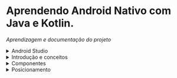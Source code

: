 # Aprendendo Android Nativo com Java e Kotlin.

*Aprendizagem e documentação do projeto*
<details>
 <summary>Android Studio</summary>
   
 - `Ctrl + F` Pesquisar uma palavra em um arquivo.
 - `Ctrl + N` Pesquisar classes
 - `Ctrl + Shift + F` Pesquisar uma palavra no projeto inteiro
   
</details>
<details>
 <summary>Introdução e conceitos</summary>

 # Introdução e conceitos básicos

 ## Montagem e exibição de uma tela

 ### Activity
  - Activity representa uma tela com  qual o usuário pode interagir
  - Uma classe genérica é criada e extende a classe Activity, dessa forma a classe recebe os métodos e propriedades de uma activity.
  - Toda classe que extende de Activity possui um arquivo xml onde será declarado os componentes.
  - O ciclo de vida de uma atividade inclui vários estados, como onCreate, onStart, onResume, onPause, onStop, onDestroy,
 
 ### View
  - O objeto View no Android é a base para a construção de qualquer elemento de interface do usuário.
  - Cada componente de UI, como botões, campos de texto, layouts, etc., são subclasses de View.
 
 ### Layout
  - Layouts são contêineres especiais que organizam outros elementos de interface do usuário (como botões, campos de texto, etc.) em uma determinada disposição na tela.
  - Alguns exemplos de layouts incluem LinearLayout, RelativeLayout, FrameLayout, ConstraintLayout,

 ### Método setContentView
  - Método da classe Activity que define o que será exibido na interface para o usuário de UI.
  - O método aceita em seu parâmetro um argumento que seja uma subclasse de View.

 ### R
  - Objeto que da acesso a arquivos de layout, strings, imagens, cores, estilos e outros tipos de recursos.
  - A classe R é dividida em várias subclasses internas, cada uma correspondendo a um tipo específico de recurso. Por exemplo, R.layout contém identificadores para todos os arquivos de layout, R.string e etc.

    
*EXEMPLO*
```java
public class MainActivity extends Activity {

  @Override
  protected void onCreate(@Nullable Bundle savedInstanceState) {
    super.onCreate(savedInstanceState);
    View view = new View(this);
    setContentView(R.layout.activity_main);
  }
}
```

 ## Namespace usados no arquivo xml
  - `xmlns:android`: Dar acesso a todos os atributos do sistema operacional do android.
  - `xmlns:tools`: Usado para acessar as ferramentas de design do Android Studio que podem ajudar a melhorar a aparência do layout no editor de layout, mas não afetam o layout em tempo de execução.
  - `xmlns:app`: Usado para acessar atributos personalizados que você definiu em seu aplicativo
</details>

<details>
 <summary>Componentes</summary>

 # Componentes
  
  <details>
   <summary>Containers</summary>
   
   # Containers
   - Assim como os Layouts, os Containers também foram feitos para comportar outras views.
   
  <details>
   <summary>RecyclerView</summary>

   # RecyclerView
   - É um tipo de ViewGroup usado para comportar `Views` no formato de lista.
   - Comporta listas horizontais e verticais.

   ## Exibição de itens dinâmicos com RecyclerView

   ### Classe Adapter
   ```java
   package projeto.piloto.orgs.ui.recyclerview.adapter;

   import android.content.Context;
   import android.view.LayoutInflater;
   import android.view.View;
   import android.view.ViewGroup;
   import android.widget.TextView;

   import androidx.annotation.NonNull;
   import androidx.recyclerview.widget.RecyclerView;

   import java.util.List;

   import projeto.piloto.orgs.R;
   import projeto.piloto.orgs.model.Produto;

   public class ListaProdutosAdapter extends RecyclerView.Adapter<ListaProdutosAdapter.ViewHolder> {

     private Context context;
     private List<Produto> produtos;

     public ListaProdutosAdapter(Context context, List<Produto> produtos) {
     this.context = context;
     this.produtos = produtos;
   }

   @NonNull
   @Override
   public ViewHolder onCreateViewHolder(@NonNull ViewGroup parent, int viewType) {
     LayoutInflater layoutInflater = LayoutInflater.from(this.context);
     View view = layoutInflater.inflate(R.layout.produto_item, parent, false);
     return new ViewHolder(view);
   }

   @Override
   public void onBindViewHolder(@NonNull ListaProdutosAdapter.ViewHolder holder, int position) {
     Produto produto = produtos.get(position);
     holder.vincula(produto);
   }

   @Override
   public int getItemCount() {
     return produtos.size();
   }

   public class ViewHolder extends RecyclerView.ViewHolder {
     private TextView nome;
     private TextView descricao;
     private TextView preco;

     public ViewHolder(@NonNull View itemView) {
       super(itemView);
       nome = itemView.findViewById(R.id.nome);
       descricao = itemView.findViewById(R.id.descricao);
       preco = itemView.findViewById(R.id.preco);
     }

    public void vincula(Produto produto) {
       nome.setText(produto.getNome());
       descricao.setText(produto.getDescricao());
       preco.setText(produto.getPreco().toString());
     }
    }
   }

   ```
   
   ### ViewHolder 
   - ViewHolderé uma classe que contém referências para as views que compõem cada item de uma lista.Exemplo, uma lista de cards onde cada card possui três textos.Cada card será uma instância de ViewHolder e os texto serão seus atributos.

   *EXEMPLO*
   - O construtor da classe atribui as propriedades da classe aos id's do `xml` correspondentes aos TextViews
   - O método vincula é chamado no método onBindViewHolder e recebe um produto, esse produto é do tipo ViewHolder.Após isso o método atribui os valores das propriedade Produto as propriedades da classe ViewHolder
   ```java
   class ViewHolder extends RecyclerView.ViewHolder {
        private TextView nome;
        private TextView descricao;
        private TextView valor;

        public ViewHolder(@NonNull View itemView) {
            super(itemView);
            nome = itemView.findViewById(R.id.nome);
            descricao = itemView.findViewById(R.id.descricao);
            valor = itemView.findViewById(R.id.preco);
        }

        public void vincula(Produto produto) {
            nome.setText(produto.getNome());
            descricao.setText(produto.getDescricao());
            valor.setText(produto.getValor().toPlainString());
        }
    }
   ```

   ### Método onCreateViewHolder
   - Este método é chamado internamente por RecyclerView para criar um novo ViewHolder que precisa ser representado na tela.
   - O método aceita dois parâmetros, uma ViewGroup e a vista.

   *Inflando Layouts*
   - primeiro, uma variavel do tipo LayoutInflater é instânciada com um contexto escolhido
   - O método `inflate` retorna uma View com base em um contexto
   - contexto pode ser uma classe que extende de activity onde é executada a lógica de um layout xml
   - A classe LayoutInflater da a possibilidade de retornar qualquer view com base em qualquer contexto
   
   ```java
    @NonNull
    @Override
    public ViewHolder onCreateViewHolder(@NonNull ViewGroup parent, int viewType) {
	LayoutInflater inflater = LayoutInflater.from(contexto);
	View view = inflater.inflate(R.layout.produto_item, parent, false);
        return new ViewHolder(view);
    }
   ```

   ### Método onBindViewHolder
   - O método recebe um Produto e chama o método vincula que atribui os valores do Produto as propriedades do ViewHolder.

   ```java
    @Override
    public void onBindViewHolder(@NonNull ListaProdutosAdapter.ViewHolder holder, int position) {
      Produto produto = produtos.get(position);
      holder.vincula(produto);
    }

   ```
   ### MainActivity
   - O LinearLayoutManager é um tipo de LayoutManager que posiciona os itens em uma lista vertical ou horizontal.
   - Quando você cria uma nova instância de LinearLayoutManager, você precisa passar um Context
   - Sem um LayoutManager, o RecyclerView não saberia como organizar e exibir os itens.
   - O layoutManager também pode ser declarado no activity_main na tag do RecyclerView `app:layoutManager="androidx.recyclerview.widget.LinearLayoutManager"`
   
   ```java
   package projeto.piloto.orgs.ui.activity;

     import android.app.Activity;
     import android.os.Bundle;
     import android.view.View;

     import androidx.annotation.Nullable;
     import androidx.recyclerview.widget.LinearLayoutManager;
     import androidx.recyclerview.widget.RecyclerView;

     import java.math.BigDecimal;
     import java.util.ArrayList;
     import java.util.List;

     import projeto.piloto.orgs.R;
      import projeto.piloto.orgs.model.Produto;
     import projeto.piloto.orgs.ui.recyclerview.adapter.ListaProdutosAdapter;

     public class MainActivity extends Activity {

     @Override
     protected void onCreate(@Nullable Bundle savedInstanceState) {
       super.onCreate(savedInstanceState);
       setContentView(R.layout.activity_main);

       RecyclerView recyclerView = findViewById(R.id.recyclerView);

       List<Produto> adapter = new ArrayList<>();
       adapter.add(new Produto("Arroz", "Arroz da marca A", BigDecimal.valueOf(10.00)));
       adapter.add(new Produto("Macarrão 2", "Macarrão da marca B", BigDecimal.valueOf(20.0)));
       adapter.add(new Produto("Leite", "Leite da marca Z", BigDecimal.valueOf(30.0)));
       adapter.add(new Produto("Ovos", "Ovos 20 unidades", BigDecimal.valueOf(40.0)));

       ListaProdutosAdapter listaProdutosAdapter = new ListaProdutosAdapter(this, adapter);  // instancia o adapter
       recyclerView.setAdapter(listaProdutosAdapter);  // seta o adapter no recyclerView atraves do setAdapter

       recyclerView.setLayoutManager(new LinearLayoutManager(this));
     }
   }

   ```
   
   
  </details>

  ## RecyclerView X ScrollView
   - `RecyclerView:` Usado para exibir uma lista grande e dinâmica de itens.
   - `ScrollView:` Usado para que o usuário role através de um layout simples que não muda.
     
  </details>
  
  <details> 
  <summary>ViewGroups</summary>

   # ViewGroups
   - É um tipo de `View` feita para comportar outras views, como textos, botões, imagens e etc.

   
  </details>
   
   
</details>

<details>
 <summary>Posicionamento</summary>

 # Posicionamento
 - `match_parent:` Faz com que a `View` ocupe todo o espaço disponível do seu elemento pai NÃO respeitando as restrições do `ConstraintLayout`
 - `wrap_content:` Faz com que a `View` seja grande o suficiente para acomodar seu conteúdo.
 - `match_constraint ou 0dp:` Faz com que a `View` ocupe todo o espaço disponível do seu elemento pai respeitando as restrições do `ConstraintLayout`
</details>
